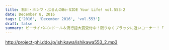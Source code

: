 ```yaml
---
title: 石川・ホンマ・ぶるんのBe-SIDE Your Life! vol.553-2
date: December 8, 2016
tags: ['2016', 'December 2016', 'vol.553']
draft: false
summary: ビーサイバロンドール＆流行語大賞受付中！限りなくブラックに近いコーナー！「GET WILD17」！！SAITO
---
```


http://project-phi.ddo.jp/ishikawa/ishikawa553_2.mp3